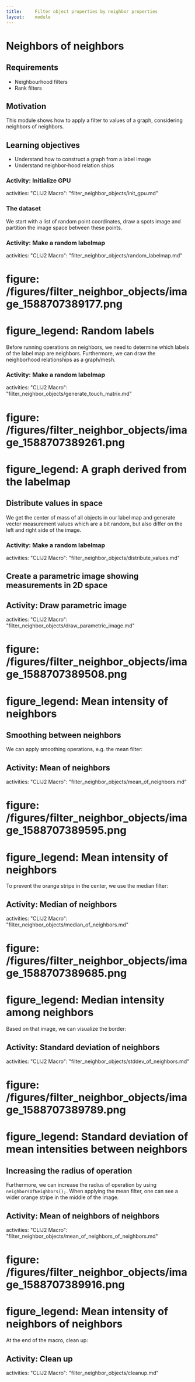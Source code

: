 ```yaml
---
title:     Filter object properties by neighbor properties
layout:    module
---
```


# Neighbors of neighbors

## Requirements

- Neighbourhood filters
- Rank filters

## Motivation

This module shows how to apply a filter to values of a graph, considering neighbors of neighbors.

## Learning objectives
- Understand how to construct a graph from a label image
- Understand neighbor-hood relation ships

### Activity: Initialize GPU
activities:
  "CLIJ2 Macro": "filter_neighbor_objects/init_gpu.md"

### The dataset
We start with a list of random point coordinates, draw a spots image
and partition the image space between these points.

### Activity: Make a random labelmap
activities:
  "CLIJ2 Macro": "filter_neighbor_objects/random_labelmap.md"

# figure: /figures/filter_neighbor_objects/image_1588707389177.png
# figure_legend: Random labels

Before running operations on neighbors, we need to determine which labels of the
label map are neighbors. Furthermore, we can draw the neighborhood relationships as a graph/mesh.

### Activity: Make a random labelmap
activities:
  "CLIJ2 Macro": "filter_neighbor_objects/generate_touch_matrix.md"

# figure: /figures/filter_neighbor_objects/image_1588707389261.png
# figure_legend: A graph derived from the labelmap

## Distribute values in space
We get the center of mass of all objects in our label map and generate vector
measurement values which are a bit random, but also differ on the left and
right side of the image.

### Activity: Make a random labelmap
activities:
  "CLIJ2 Macro": "filter_neighbor_objects/distribute_values.md"

## Create a parametric image showing measurements in 2D space

## Activity: Draw parametric image
activities:
  "CLIJ2 Macro": "filter_neighbor_objects/draw_parametric_image.md"

# figure: /figures/filter_neighbor_objects/image_1588707389508.png
# figure_legend: Mean intensity of neighbors

## Smoothing between neighbors
We can apply smoothing operations, e.g. the mean filter:

## Activity: Mean of neighbors
activities:
  "CLIJ2 Macro": "filter_neighbor_objects/mean_of_neighbors.md"

# figure: /figures/filter_neighbor_objects/image_1588707389595.png
# figure_legend: Mean intensity of neighbors

To prevent the orange stripe in the center, we use the median filter:

## Activity: Median of neighbors
activities:
  "CLIJ2 Macro": "filter_neighbor_objects/median_of_neighbors.md"

# figure: /figures/filter_neighbor_objects/image_1588707389685.png
# figure_legend: Median intensity among neighbors

Based on that image, we can visualize the border:

## Activity: Standard deviation of neighbors
activities:
  "CLIJ2 Macro": "filter_neighbor_objects/stddev_of_neighbors.md"

# figure: /figures/filter_neighbor_objects/image_1588707389789.png
# figure_legend: Standard deviation of mean intensities between neighbors

## Increasing the radius of operation
Furthermore, we can increase the radius of operation by using `neighborsOfNeighbors();`.
When applying the mean filter, one can see a wider orange stripe in the middle of the image.

## Activity: Mean of neighbors of neighbors
activities:
  "CLIJ2 Macro": "filter_neighbor_objects/mean_of_neighbors_of_neighbors.md"

# figure: /figures/filter_neighbor_objects/image_1588707389916.png
# figure_legend: Mean intensity of neighbors of neighbors

At the end of the macro, clean up:

## Activity: Clean up
activities:
  "CLIJ2 Macro": "filter_neighbor_objects/cleanup.md"


